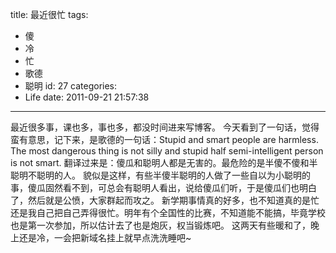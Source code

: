 title: 最近很忙
tags:
  - 傻
  - 冷
  - 忙
  - 歌德
  - 聪明
id: 27
categories:
  - Life
date: 2011-09-21 21:57:38
---

最近很多事，课也多，事也多，都没时间进来写博客。
今天看到了一句话，觉得蛮有意思，记下来，是歌德的一句话：Stupid and smart people are harmless. The most dangerous thing is not silly and stupid half semi-intelligent person is not smart.
翻译过来是：傻瓜和聪明人都是无害的。最危险的是半傻不傻和半聪明不聪明的人。
貌似是这样，有些半傻半聪明的人做了一些自以为小聪明的事，傻瓜固然看不到，可总会有聪明人看出，说给傻瓜们听，于是傻瓜们也明白了，然后就是公愤，大家群起而攻之。
新学期事情真的好多，也不知道真的是忙还是我自己把自己弄得很忙。明年有个全国性的比赛，不知道能不能搞，毕竟学校也是第一次参加，所以估计去了也是炮灰，权当锻炼吧。
这两天有些暖和了，晚上还是冷，一会把新域名挂上就早点洗洗睡吧~